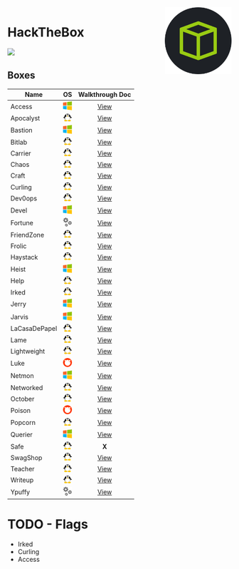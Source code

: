 <img align="right" height=150 src="./hackthebox_logo.jpg"/>

# HackTheBox
<img src="https://www.hackthebox.eu/badge/image/75726"/>


## Boxes
<!-- <img width=20 src=./_images/win.png> -->
<!-- <img width=20 src=./_images/lin.png> -->
<!-- <img width=20 src=./_images/gear.png> -->
<!-- <img width=20 src=./_images/bsd.png> -->


|   Name            |      OS                               |         Walkthrough Doc            |
| ----------------- |---------------------------------------|:----------------------------------:|
|  Access           | <img width=20 src=./_images/win.png>  | [View](Access/README.md)           |
|  Apocalyst        | <img width=20 src=./_images/lin.png>  | [View](Apocalyst/README.md)        |
|  Bastion          | <img width=20 src=./_images/win.png>  | [View](Bastion/README.md)          |
|  Bitlab           | <img width=20 src=./_images/lin.png>  | [View](Bitlab/README.md)           |
|  Carrier          | <img width=20 src=./_images/lin.png>  | [View](Carrier/README.md)          |
|  Chaos            | <img width=20 src=./_images/lin.png>  | [View](Chaos/README.md)            |
|  Craft            | <img width=20 src=./_images/lin.png>  | [View](Craft/README.md)            |
|  Curling          | <img width=20 src=./_images/lin.png>  | [View](Curling/README.md)          |
|  Dev0ops          | <img width=20 src=./_images/lin.png>  | [View](Dev0ops/README.md)          |
|  Devel            | <img width=20 src=./_images/win.png>  | [View](Devel/README.md)            |
|  Fortune          | <img width=20 src=./_images/gear.png> | [View](Fortune/README.md)          |
|  FriendZone       | <img width=20 src=./_images/lin.png>  | [View](Friendzone/README.md)       |
|  Frolic           | <img width=20 src=./_images/lin.png>  | [View](Frolic/README.md)           |
|  Haystack         | <img width=20 src=./_images/lin.png>  | [View](Haystack/README.md)         |
|  Heist            | <img width=20 src=./_images/win.png>  | [View](Heist/README.md)            |
|  Help             | <img width=20 src=./_images/lin.png>  | [View](Help/README.md)             |
|  Irked            | <img width=20 src=./_images/lin.png>  | [View](Irked/README.md)            |
|  Jerry            | <img width=20 src=./_images/win.png>  | [View](Jerry/README.md)            |
|  Jarvis           | <img width=20 src=./_images/win.png>  | [View](Jarvis/README.md)           |
|  LaCasaDePapel    | <img width=20 src=./_images/lin.png>  | [View](LaCasaDePapel/README.md)    |
|  Lame             | <img width=20 src=./_images/lin.png>  | [View](Lame/README.md)             |
|  Lightweight      | <img width=20 src=./_images/lin.png>  | [View](Lightweight/README.md)      |
|  Luke             | <img width=20 src=./_images/bsd.png>  | [View](Luke/README.md)             |
|  Netmon           | <img width=20 src=./_images/win.png>  | [View](Netmon/README.md)           |
|  Networked        | <img width=20 src=./_images/lin.png>  | [View](Networked/README.md)        |
|  October          | <img width=20 src=./_images/lin.png>  | [View](October/README.md)          |
|  Poison           | <img width=20 src=./_images/bsd.png>  | [View](Poison/README.md)           |
|  Popcorn          | <img width=20 src=./_images/lin.png>  | [View](Popcorn/README.md)          |
|  Querier          | <img width=20 src=./_images/win.png>  | [View](Querier/README.md)          |
|  Safe             | <img width=20 src=./_images/lin.png>  | **X** <!-- [View](Safe/README.md) --> |
|  SwagShop         | <img width=20 src=./_images/lin.png>  | [View](SwagShop/README.md)         |
|  Teacher          | <img width=20 src=./_images/lin.png>  | [View](Teacher/README.md)          |
|  Writeup          | <img width=20 src=./_images/lin.png>  | [View](Ypuffy/README.md)           |
|  Ypuffy           | <img width=20 src=./_images/gear.png> | [View](Ypuffy/README.md)           |


# TODO - Flags
- Irked
- Curling
- Access
